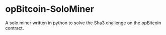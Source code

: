 # opBitcoin-SoloMiner
A solo miner written in python to solve the Sha3 challenge on the opBitcoin contract.
